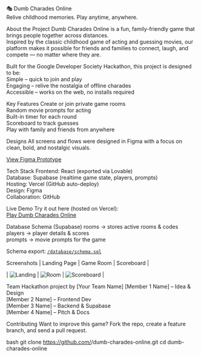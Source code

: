 🎭 Dumb Charades Online  
Relive childhood memories. Play anytime, anywhere.



 About the Project
Dumb Charades Online is a fun, family-friendly game that brings people together across distances.  
Inspired by the classic childhood game of acting and guessing movies, our platform makes it possible for friends and families to connect, laugh, and compete — no matter where they are.  

Built for the Google Developer Society Hackathon, this project is designed to be:  
 Simple – quick to join and play  
 Engaging – relive the nostalgia of offline charades  
 Accessible – works on the web, no installs required  



Key Features
 Create or join private game rooms  
 Random movie prompts for acting  
 Built-in timer for each round  
 Scoreboard to track guesses  
 Play with family and friends from anywhere  


Designs
All screens and flows were designed in Figma with a focus on clean, bold, and nostalgic visuals.  

 [View Figma Prototype](https://figma.com/)  



 Tech Stack
 Frontend: React (exported via Lovable)  
 Database: Supabase (realtime game state, players, prompts)  
 Hosting: Vercel (GitHub auto-deploy)  
 Design: Figma  
 Collaboration: GitHub  



Live Demo
Try it out here (hosted on Vercel):  
[Play Dumb Charades Online](https://your-vercel-app.vercel.app)  



 Database Schema (Supabase)
  rooms → stores active rooms & codes  
  players → player details & scores  
  prompts → movie prompts for the game  

Schema export: [`/database/schema.sql`](./database/schema.sql)  

Screenshots
| Landing Page | Game Room | Scoreboard |

| ![Landing](./demo/landing.png) | ![Room](./demo/room.png) | ![Scoreboard](./demo/scoreboard.png) |


Team
Hackathon project by [Your Team Name]
 [Member 1 Name] – Idea & Design  
 [Member 2 Name] – Frontend Dev  
 [Member 3 Name] – Backend & Supabase  
 [Member 4 Name] – Pitch & Docs  


Contributing
Want to improve this game? Fork the repo, create a feature branch, and send a pull request.  

bash
git clone https://github.com/<your-username>/dumb-charades-online.git
cd dumb-charades-online
